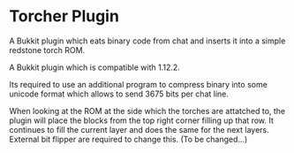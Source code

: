 # Torcher Plugin
A Bukkit plugin which eats binary code from chat and inserts it into a simple redstone torch ROM.

A Bukkit plugin which is compatible with 1.12.2.

Its required to use an additional program to compress binary into some unicode format which allows to send 3675 bits per chat line.

When looking at the ROM at the side which the torches are attatched to, the plugin will place the blocks from the top right corner filling up that row. It continues to fill the current layer and does the same for the next layers.
External bit flipper are required to change this. (To be changed...)